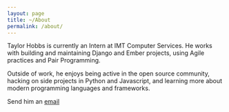 ```yaml
---
layout: page
title: ~/About
permalink: /about/
---
```


Taylor Hobbs is currently an Intern at IMT Computer Services. He works with building and maintaining Django and Ember projects, using Agile practices and Pair Programming.

Outside of work, he enjoys being active in the open source community, hacking on side projects in Python and Javascript, and learning more about modern programming languages and frameworks.

Send him an <a href='mailto:hobbstay@gmail.com'>email</a>
